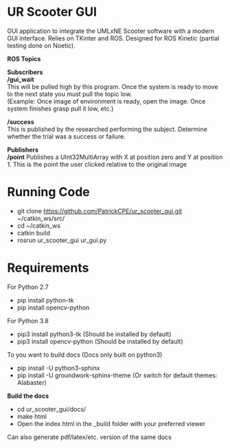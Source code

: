 # UR Scooter GUI
GUI application to integrate the UMLxNE Scooter software with a modern GUI interface.
Relies on TKinter and ROS. Designed for ROS Kinetic (partial testing done on Noetic).

**ROS Topics**  

**Subscribers**  
**/gui_wait**  
This will be pulled high by this program. Once the system is ready to move to the next state you must pull the topic
low.  
(Example: Once image of environment is ready, open the image. Once system finishes grasp pull it low, etc.)

**/success**  
This is published by the researched performing the subject. Determine whether the trial was a success or failure.

**Publishers**  
**/point**
Publishes a UInt32MultiArray with X at position zero and Y at position 1. This is the point the user clicked relative to
the original image

# Running Code
* git clone https://github.com/PatrickCPE/ur_scooter_gui.git ~/catkin_ws/src/
* cd ~/catkin_ws
* catkin build
* rosrun ur_scooter_gui ur_gui.py

# Requirements
For Python 2.7
* pip install python-tk
* pip install opencv-python

For Python 3.8
* pip3 install python3-tk    (Should be installed by default)
* pip3 install opencv-python    (Should be installed by default)

To you want to build docs   (Docs only built on python3)
* pip install -U python3-sphinx
* pip install -U groundwork-sphinx-theme    (Or switch for default themes: Alabaster)

**Build the docs**
* cd ur_scooter_gui/docs/
* make html
* Open the index.html in the _build folder with your preferred viewer

Can also generate pdf/latex/etc. version of the same docs